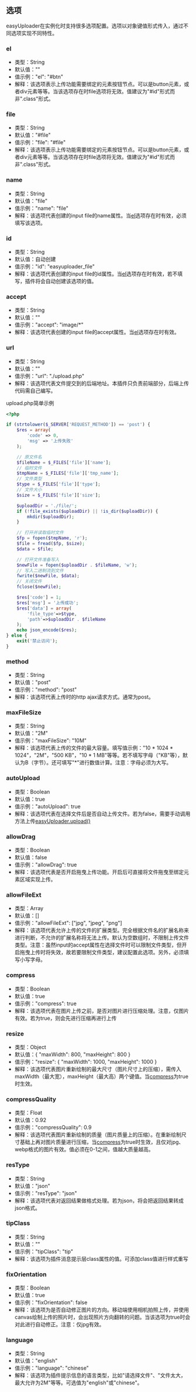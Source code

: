 ## 选项

easyUploader在实例化时支持很多选项配置。选项以对象键值形式传入，通过不同选项实现不同特性。

### el

* 类型：String
* 默认值：""
* 值示例："el": "#btn"
* 解释：该选项表示上传功能需要绑定的元素按钮节点。可以是button元素，或者div元素等等。当该选项存在时file选项将无效。值建议为"#id"形式而非".class"形式。

### file

* 类型：String
* 默认值："#file"
* 值示例："file": "#file"
* 解释：该选项表示上传功能需要绑定的元素按钮节点。可以是button元素，或者div元素等等。当该选项存在时file选项将无效。值建议为"#id"形式而非".class"形式。

### name

* 类型：String
* 默认值："file"
* 值示例："name": "file"
* 解释：该选项代表创建的input file的name属性。当[el](/options.md#el)选项存在时有效，必须填写该选项。

### id

* 类型：String
* 默认值：自动创建
* 值示例："id": "easyuploader_file"
* 解释：该选项代表创建的input file的id属性。当[el](/options.md#el)选项存在时有效，若不填写，插件将会自动创建该选项的值。

### accept

* 类型：String
* 默认值：""
* 值示例："accept": "image/*"
* 解释：该选项代表创建的input file的accept属性。当[el](/options.md#el)选项存在时有效。

### url

* 类型：String
* 默认值：""
* 值示例："url": "./upload.php"
* 解释：该选项代表文件提交到的后端地址。本插件只负责前端部分，后端上传代码需自己编写。

upload.php简单示例

``` php
<?php

if (strtolower($_SERVER['REQUEST_METHOD']) == 'post') {
    $res = array(
        'code' => 0,
        'msg' => '上传失败'
    );

    // 原文件名
    $fileName = $_FILES['file']['name'];
    // 临时文件
    $tmpName = $_FILES['file']['tmp_name'];
    // 文件类型
    $type = $_FILES['file']['type'];
    // 文件大小
    $size = $_FILES['file']['size'];

    $uploadDir = './file/';
    if (!file_exists($uploadDir) || !is_dir($uploadDir)) {
        mkdir($uploadDir);
    }

    // 打开并读取临时文件
    $fp = fopen($tmpName, 'r');
    $file = fread($fp, $size);
    $data = $file;

    // 打开文件准备写入
    $newFile = fopen($uploadDir . $fileName, 'w');
    // 写入二进制流到文件
    fwrite($newFile, $data);
    // 关闭文件
    fclose($newFile);

    $res['code'] = 1;
    $res['msg'] = '上传成功';
    $res['data'] = array(
        'file_type'=>$type,
        'path'=>$uploadDir . $fileName
    );
    echo json_encode($res);
} else {
    exit('禁止访问');
}
```

### method

* 类型：String
* 默认值："post"
* 值示例："method": "post"
* 解释：该选项代表上传时的http ajax请求方式。通常为post。

### maxFileSize

* 类型：String
* 默认值："2M"
* 值示例："maxFileSize": "10M"
* 解释：该选项代表上传的文件的最大容量。填写值示例："10 \* 1024 \* 1024"，"2M"，"500 KB"，"10 \* 1 MB"等等。若不填写字母（"KB"等），默认为B（字节）。还可填写"\*"进行数值计算。注意：字母必须为大写。

### autoUpload

* 类型：Boolean
* 默认值：true
* 值示例："autoUpload": true
* 解释：该选项代表在选择文件后是否自动上传文件。若为false，需要手动调用方法上传[easyUploader.upload()](/methods.md#upload)

### allowDrag

* 类型：Boolean
* 默认值：false
* 值示例："allowDrag": true
* 解释：该选项代表是否开启拖曳上传功能。开启后可直接将文件拖曳至绑定元素区域实现上传。

### allowFileExt

* 类型：Array
* 默认值：[]
* 值示例："allowFileExt": ["jpg", "jpeg", "png"]
* 解释：该选项代表允许上传的文件的扩展类型。完全根据文件名的扩展名称来进行判断，不允许的扩展名称将无法上传。默认为空数组时，不限制上传文件类型。注意：虽然input的accept属性在选择文件时可以限制文件类型，但开启拖曳上传时将失效，故若要限制文件类型，建议配置此选项。另外，必须填写小写字母。

### compress

* 类型：Boolean
* 默认值：true
* 值示例："compress": true
* 解释：该选项代表在图片上传之前，是否对图片进行压缩处理。注意，仅图片有效。若为true，则会先进行压缩再进行上传

### resize

* 类型：Object
* 默认值：{ "maxWidth": 800, "maxHeight": 800 }
* 值示例："resize": { "maxWidth": 1000, "maxHeight": 1000 }
* 解释：该选项代表图片重新绘制的最大尺寸（图片尺寸上的压缩），需传入maxWidth（最大宽），maxHeight（最大高）两个键值。当[compress](/options.md#compress)为true时生效。

### compressQuality

* 类型：Float
* 默认值：0.92
* 值示例："compressQuality": 0.9
* 解释：该选项代表图片重新绘制的质量（图片质量上的压缩）。在重新绘制尺寸基础上再对图片质量进行压缩，当[compress](/options.md#compress)为true时生效，且仅对jpg、webp格式的图片有效。值必须在0-1之间，值越大质量越高。

### resType

* 类型：String
* 默认值："json"
* 值示例："resType": "json"
* 解释：该选项代表对返回结果做格式处理。若为json，将会把返回结果转成json格式。

### tipClass

* 类型：String
* 默认值：""
* 值示例："tipClass": "tip"
* 解释：该选项为插件消息提示层class属性的值。可添加class值进行样式重写

### fixOrientation

* 类型：Boolean
* 默认值：true
* 值示例："fixOrientation": false
* 解释：该选项为是否自动修正图片的方向。移动端使用相机拍照上传，并使用canvas绘制上传的照片时，会出现照片方向翻转的问题。当该选项为true时会对此进行自动修正。注意：仅jpg有效。

### language

* 类型：String
* 默认值："english"
* 值示例："language": "chinese"
* 解释：该选项为插件提示信息的语言类型，比如"请选择文件"、"文件太大，最大允许为2M"等等。可选值为"english"或"chinese"。